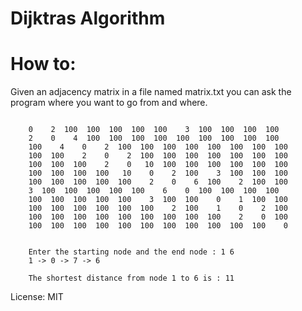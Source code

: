 Dijktras Algorithm
==================


#   How to:

Given an adjacency matrix in a file named matrix.txt you can ask the program where you want to go from and where.

```

    0    2  100  100  100  100  100    3  100  100  100  100
    2    0    4  100  100  100  100  100  100  100  100  100
    100    4    0    2  100  100  100  100  100  100  100  100
    100  100    2    0    2  100  100  100  100  100  100  100
    100  100  100    2    0   10  100  100  100  100  100  100
    100  100  100  100   10    0    2  100    3  100  100  100
    100  100  100  100  100    2    0    6  100    2  100  100
    3  100  100  100  100  100    6    0  100  100  100  100
    100  100  100  100  100    3  100  100    0    1  100  100
    100  100  100  100  100  100    2  100    1    0    2  100
    100  100  100  100  100  100  100  100  100    2    0  100
    100  100  100  100  100  100  100  100  100  100  100    0

```

```

    Enter the starting node and the end node : 1 6
    1 -> 0 -> 7 -> 6

    The shortest distance from node 1 to 6 is : 11

```

License: MIT
